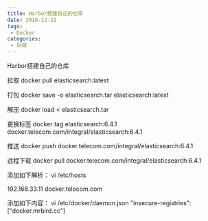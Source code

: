 ```yaml
---
title: Harbor搭建自己的仓库
date: 2018-12-21
tags:
 - Docker
categories: 
 - 后端
---
```


Harbor搭建自己的仓库
<!-- more -->

拉取
docker pull elasticsearch:latest

打包
docker save -o elasticsearch.tar elasticsearch:latest

解压
docker load < elasticsearch.tar

更换标签
docker tag elasticsearch:6.4.1 docker.telecom.com/integral/elasticsearch:6.4.1



推送
docker push docker.telecom.com/integral/elasticsearch:6.4.1

远程下载
docker pull docker.telecom.com/integral/elasticsearch:6.4.1


添加如下解析：
vi /etc/hosts


192.168.33.11 docker.telecom.com


添加如下内容：
vi /etc/docker/daemon.json
"insecure-registries": ["docker.mrbird.cc"]




